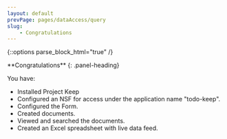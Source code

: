 ```yaml
---
layout: default
prevPage: pages/dataAccess/query
slug:
    - Congratulations
---
```


{::options parse_block_html="true" /}

<div class="panel panel-success">
**Congratulations**
{: .panel-heading}
<div class="panel-body">

You have:
- Installed Project Keep
- Configured an NSF for access under the application name "todo-keep".
- Configured the Form.
- Created documents.
- Viewed and searched the documents.
- Created an Excel spreadsheet with live data feed.
</div>
</div>